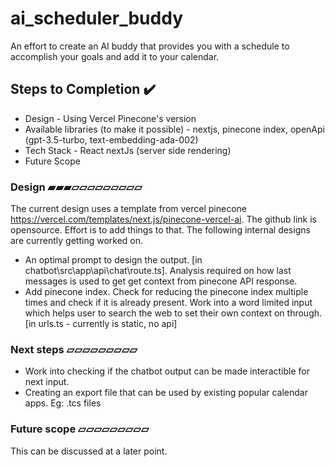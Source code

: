 # ai_scheduler_buddy
An effort to create an AI buddy that provides you with a schedule to accomplish your goals and add it to your calendar.

## Steps to Completion ✔️
- Design - Using Vercel Pinecone's version
- Available libraries (to make it possible) - nextjs, pinecone index, openApi (gpt-3.5-turbo,  text-embedding-ada-002)
- Tech Stack - React nextJs (server side rendering)
- Future Scope

### Design ▰▰▰▱▱▱▱▱▱▱▱▱ 
The current design uses a template from vercel pinecone https://vercel.com/templates/next.js/pinecone-vercel-ai. The github link is opensource. Effort is to add things to that. The following internal designs are currently getting worked on.
- An optimal prompt to design the output. [in chatbot\src\app\api\chat\route.ts]. Analysis required on how last messages is used to get get context from pinecone API response.
- Add pinecone index. Check for reducing the pinecone index multiple times and check if it is already present. Work into a word limited input which helps user to search the web to set their own context on through. [in urls.ts - currently is static, no api]

### Next steps ▱▱▱▱▱▱▱▱▱
- Work into checking if the chatbot output can be made interactible for next input.
- Creating an export file that can be used by existing popular calendar apps. Eg: .tcs files

### Future scope ▱▱▱▱▱▱▱▱▱
This can be discussed at a later point.